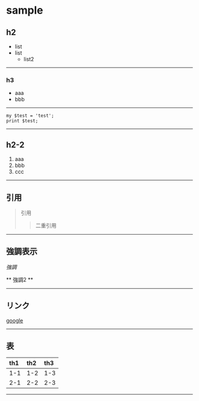 # sample

## h2
* list
* list
    * list2

---

### h3
* aaa
* bbb

---

```.perl
my $test = 'test';
print $test;
```

---

## h2-2

1. aaa
1. bbb
1. ccc

---

## 引用
> 引用
> > 二重引用


---

## 強調表示

*強調*

** 強調2 **

---

## リンク

[google](http://google.com "alt")


---

## 表

| th1 | th2 | th3 |
|:-|:-|:-|
| 1-1 | 1-2 | 1-3 |
| 2-1 | 2-2 | 2-3 |

---
